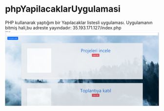 # phpYapilacaklarUygulamasi

PHP kullanarak yaptığım bir Yapılacaklar listesli uygulaması.
Uygulamanın bitmiş hali,bu adreste yayındadır: 35.193.171.127/index.php
![Son hali](https://raw.githubusercontent.com/KeremAyseli/phpYapilacaklarUygulamasi/main/resimler/Yap%C4%B1lacaklarUygulamas%C4%B1.png)
